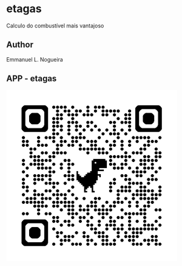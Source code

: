 # etagas
Calculo do combustível mais vantajoso

## Author
Emmanuel L. Nogueira

## APP - etagas
![qrcode](https://github.com/emmanuel-lacerd4/etagas/blob/main/img/qrcode_etagas.png)
